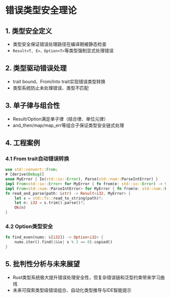 # 错误类型安全理论

## 1. 类型安全定义

- 类型安全保证错误处理路径在编译期被静态检查
- `Result<T, E>、Option<T>`等类型强制显式处理错误

## 2. 类型驱动错误处理

- trait bound、From/Into trait实现错误类型转换
- 类型系统防止未处理错误、类型不匹配

## 3. 单子律与组合性

- Result/Option满足单子律（结合律、单位元律）
- and_then/map/map_err等组合子保证类型安全链式处理

## 4. 工程案例

### 4.1 From trait自动错误转换

```rust
use std::convert::From;
# [derive(Debug)]
enum MyError { Io(std::io::Error), Parse(std::num::ParseIntError) }
impl From<std::io::Error> for MyError { fn from(e: std::io::Error) -> Self { MyError::Io(e) } }
impl From<std::num::ParseIntError> for MyError { fn from(e: std::num::ParseIntError) -> Self { MyError::Parse(e) } }
fn read_and_parse(path: &str) -> Result<i32, MyError> {
    let s = std::fs::read_to_string(path)?;
    let n: i32 = s.trim().parse()?;
    Ok(n)
}
```

### 4.2 Option类型安全

```rust
fn find_even(nums: &[i32]) -> Option<i32> {
    nums.iter().find(|&&x| x % 2 == 0).copied()
}
```

## 5. 批判性分析与未来展望

- Rust类型系统极大提升错误处理安全性，但复杂错误链和泛型约束带来学习曲线
- 未来可探索类型级错误组合、自动化类型推导与IDE智能提示
